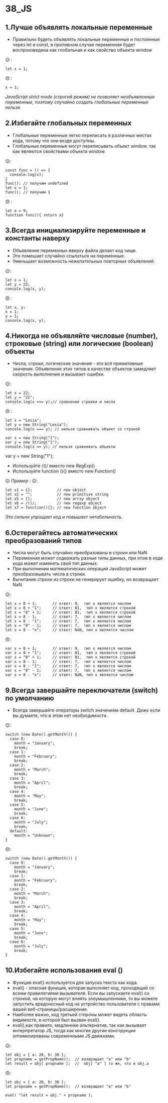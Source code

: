 # 38_JS
## 1.Лучше объявлять локальные переменные

+ Правильно будеть объявлять локальные переменные и постоянные через let и const, в противном случае переменная будет воспроизведена как глобальная и как свойство объекта window

 :wink: :
 ```
let x = 1;
 ```

 😠 :
```
x = 1;
```
 *JavaScript strict mode (строгий режим) не позволяет необъявленные переменные, поэтому случайно создать глобальные переменные нельзя.*

## 2.Избегайте глобальных переменных

+ Глобальные переменные легко переписать в различных местах кода, потому что они везде доступны.
+ Глобальные переменные могут переписывать объект window, так как являются свойствами объекта window.

 :wink::
 ```
 const func = () => {
   console.log(x);
 }
 func(); // получим undefined
 let x = 1;
 func(); // получим 1
 ```
 
 😠 :
 ```
let a = 9;
function func(){ return a}
 ```

## 3.Всегда инициализируйте переменные и константы наверху

+ Объявление переменных  вверху файла делает код чище.
+ Это помешает случайно ссылаться на переменные.
+ Уменьшает возможность нежелательных повторных объявлений.

:wink::

```
let x = 1;
let y = 22;
console.log(x, y);
```

😠 :

```
let x, y;
x = 1;
y = 1;
console.log(x, y);
```


## 4.Никогда не объявляйте числовые (number), строковые (string) или логические (boolean) объекты

+ Числа, строки, логические значения - это всё примитивные значения. Объявление этих типов в качестве объектов замедляет скорость выполнения и вызывает ошибки.

:wink::
```
let x = 22;
let y = "22";
console.log(x === y);// сравнение строики и числа
```

😠 :
```
let x = "Lesia";             
let y = new String("Lesia");
concole.log(x === y); // нельзя сравнивать объект со строкой

var x = new String("1");             
var y = new String("1");
console.log(x == y); // нельзя сравнивать объекты
```

var y = new String("1");
+ Используйте /()/ вместо new RegExp()
+ Используйте function (){} вместо new Function()

:wink:  _Пример_ :
:wink::
```
let x1 = {};           // new object
let x2 = "";           // new primitive string
let x5 = [];           // new array object
let x6 = /()/;         // new regexp object
let x7 = function(){}; // new function object
```
*Это сильно упрощает код и повышает читабельность.*


## 6.Остерегайтесь автоматических преобразований типов

+ Числа могут быть случайно преобразованы в строки или NaN.
+ Переменная может содержать разные типы данных, при этом в ходе кода может изменять свой тип данных:
+ При выполнении математических операций JavaScript может преобразовывать числа в строки.
+ Вычитание строки из строки не генерирует ошибку, но возвращает NaN.

:wink::
```
let x = 8 + 1;       // ответ: 9,  тип x является числом
let x = 8 + "1";     // ответ: 81,  тип x является строкой
let x = "8" + 1;     // ответ: 81,  тип x является строкой
let x = 8 - 1;       // ответ: 7,  тип x является числом
let x = 8 - "1";     // ответ: 7,  тип x является числом
let x = "8" - 1;     // ответ: 7,  тип x является числом
let x = 8 - "x";     // ответ: NaN, тип x является числом
```

😠:
```
var x = 8 + 1;       // ответ: 9,  тип x является числом
var x = 8 + "1";     // ответ: 81,  тип x является строкой
var x = "8" + 1;     // ответ: 81,  тип x является строкой
var x = 8 - 1;       // ответ: 7,  тип x является числом
var x = 8 - "1";     // ответ: 7,  тип x является числом
var x = "8" - 1;     // ответ: 7,  тип x является числом
var x = 8 - "x";     // ответ: NaN, тип x является числом
```
## 9.Всегда завершайте переключатели (switch) по умолчанию

+ Всегда завершайте операторы switch значением default. Даже если вы думаете, что в этом нет необходимости.

:wink::
```
switch (new Date().getMonth()) {
  case 0:
    month = "January";
    break;
  case 1:
    month = "February";
    break;
  case 2:
    month = "March";
    break;
  case 3:
    month = "April";
    break;
  case 4:
    month = "May";
    break;
  case 5:
    month = "June";
    break;
  case 6:
    month = "July";
    break;
  default:
    month = "Unknown";
}
```
😠:
```
switch (new Date().getMonth()) {
  case 0:
    month = "January";
    break;
  case 1:
    month = "February";
    break;
  case 2:
    month = "March";
    break;
  case 3:
    month = "April";
    break;
  case 4:
    month = "May";
    break;
  case 5:
    month = "June";
    break;
  case 6:
    month = "July";
    break;  
}
```
## 10.Избегайте использования eval ()
+ Функция eval() используется для запуска текста как кода.
+ eval() - опасная функция, которая выполняет код, проходящий со всеми привилегиями вызывателя. Если вы запускаете eval() со строкой, на которую могут влиять злоумышленники, то вы можете запустить вредоносный код на устройство пользователя с правами вашей веб-страницы/расширения.
+ Наиболее важно, код третьей стороны может видеть область видимости, в которой был вызван eval().
+ eval(),как правило, медленнее альтернатив, так как вызывает интерпретатор JS, тогда как многие другие конструкции оптимизированы современными JS движками.

:wink::
```
let obj = { a: 20, b: 30 };
let propname = getPropName();  // возвращает "a" или "b"
let result = obj[ propname ];  //  obj[ "a" ] то же, что и obj.a
```
 
😠:
```
let obj = { a: 20, b: 30 };
let propname = getPropName();  // возвращает "a" или "b"

eval( "let result = obj." + propname );
```
